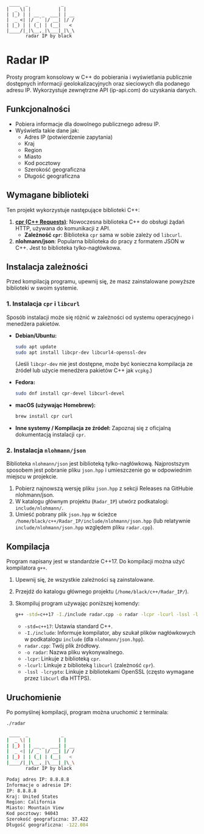```
 ____  _            _    
|  _ \| |          | |   
| |_) | | __ _  ___| | __
|  _ <| |/ _` |/ __| |/ /
| |_) | | (_| | (__|   < 
|____/|_|\__,_|\___|_|\_\
       radar IP by black
```

# Radar IP

Prosty program konsolowy w C++ do pobierania i wyświetlania publicznie dostępnych informacji geolokalizacyjnych oraz sieciowych dla podanego adresu IP. Wykorzystuje zewnętrzne API (ip-api.com) do uzyskania danych.

## Funkcjonalności

*   Pobiera informacje dla dowolnego publicznego adresu IP.
*   Wyświetla takie dane jak:
    *   Adres IP (potwierdzenie zapytania)
    *   Kraj
    *   Region
    *   Miasto
    *   Kod pocztowy
    *   Szerokość geograficzna
    *   Długość geograficzna

## Wymagane biblioteki

Ten projekt wykorzystuje następujące biblioteki C++:

1.  **[cpr (C++ Requests)](https://github.com/libcpr/cpr)**: Nowoczesna biblioteka C++ do obsługi żądań HTTP, używana do komunikacji z API.
    *   **Zależność `cpr`**: Biblioteka `cpr` sama w sobie zależy od `libcurl`.
2.  **nlohmann/json**: Popularna biblioteka do pracy z formatem JSON w C++. Jest to biblioteka tylko-nagłówkowa.

## Instalacja zależności

Przed kompilacją programu, upewnij się, że masz zainstalowane powyższe biblioteki w swoim systemie.

### 1. Instalacja `cpr` i `libcurl`

Sposób instalacji może się różnić w zależności od systemu operacyjnego i menedżera pakietów.

*   **Debian/Ubuntu:**
    ```bash
    sudo apt update
    sudo apt install libcpr-dev libcurl4-openssl-dev
    ```
    (Jeśli `libcpr-dev` nie jest dostępne, może być konieczna kompilacja ze źródeł lub użycie menedżera pakietów C++ jak `vcpkg`.)

*   **Fedora:**
    ```bash
    sudo dnf install cpr-devel libcurl-devel
    ```

*   **macOS (używając Homebrew):**
    ```bash
    brew install cpr curl
    ```

*   **Inne systemy / Kompilacja ze źródeł:**
    Zapoznaj się z oficjalną dokumentacją instalacji `cpr`.

### 2. Instalacja `nlohmann/json`

Biblioteka `nlohmann/json` jest biblioteką tylko-nagłówkową. Najprostszym sposobem jest pobranie pliku `json.hpp` i umieszczenie go w odpowiednim miejscu w projekcie.

1.  Pobierz najnowszą wersję pliku `json.hpp` z sekcji Releases na GitHubie nlohmann/json.
2.  W katalogu głównym projektu (`Radar_IP`) utwórz podkatalogi: `include/nlohmann/`.
3.  Umieść pobrany plik `json.hpp` w ścieżce `/home/black/c++/Radar_IP/include/nlohmann/json.hpp` (lub relatywnie `include/nlohmann/json.hpp` względem pliku `radar.cpp`).

## Kompilacja

Program napisany jest w standardzie C++17. Do kompilacji można użyć kompilatora `g++`.

1.  Upewnij się, że wszystkie zależności są zainstalowane.
2.  Przejdź do katalogu głównego projektu (`/home/black/c++/Radar_IP/`).
3.  Skompiluj program używając poniższej komendy:

    ```bash
    g++ -std=c++17 -I./include radar.cpp -o radar -lcpr -lcurl -lssl -lcrypto
    ```
    *   `-std=c++17`: Ustawia standard C++.
    *   `-I./include`: Informuje kompilator, aby szukał plików nagłówkowych w podkatalogu `include` (dla `nlohmann/json.hpp`).
    *   `radar.cpp`: Twój plik źródłowy.
    *   `-o radar`: Nazwa pliku wykonywalnego.
    *   `-lcpr`: Linkuje z biblioteką `cpr`.
    *   `-lcurl`: Linkuje z biblioteką `libcurl` (zależność `cpr`).
    *   `-lssl -lcrypto`: Linkuje z bibliotekami OpenSSL (często wymagane przez `libcurl` dla HTTPS).

## Uruchomienie

Po pomyślnej kompilacji, program można uruchomić z terminala:

```bash
./radar

 ____  _            _    
|  _ \| |          | |   
| |_) | | __ _  ___| | __
|  _ <| |/ _` |/ __| |/ /
| |_) | | (_| | (__|   < 
|____/|_|\__,_|\___|_|\_\
       radar IP by black

Podaj adres IP: 8.8.8.8
Informacje o adresie IP: 
IP: 8.8.8.8
Kraj: United States
Region: California
Miasto: Mountain View
Kod pocztowy: 94043
Szerokość geograficzna: 37.422
Długość geograficzna: -122.084
